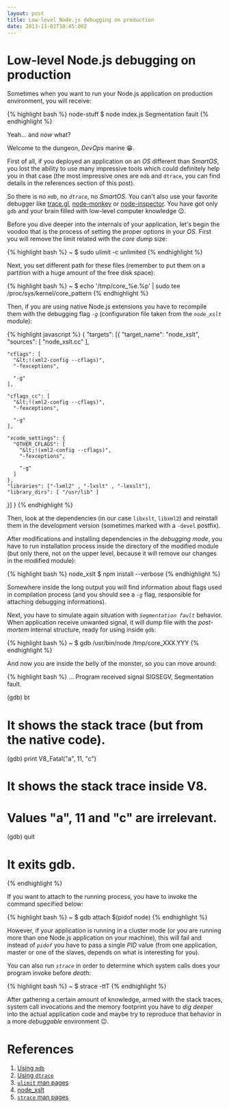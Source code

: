 ```yaml
---
layout: post
title: Low-level Node.js debugging on production
date: 2013-11-02T10:45:00Z
---
```


# Low-level Node.js debugging on production

Sometimes when you want to run your Node.js application on production environment, you will receive:

{% highlight bash %}
node-stuff $ node index.js
Segmentation fault
{% endhighlight %}

Yeah... and *now* what?

Welcome to the dungeon, *DevOps* marine :grin:.

First of all, if you deployed an application on an *OS* different than *SmartOS*, you lost the ability to use many impressive tools which could definitely help you in that case (the most impressive ones are `mdb` and `dtrace`, you can find details in the references section of this post).

So there is no *`mdb`*, no *`dtrace`*, no *SmartOS*. You can't also use your favorite debugger like [trace.gl](https://trace.gl/), [node-monkey](https://github.com/jwarkentin/node-monkey) or [node-inspector](https://github.com/node-inspector/node-inspector). You have got only `gdb` and your brain filled with low-level computer knowledge :wink:.

Before you dive deeper into the internals of your application, let's begin the voodoo that is the process of setting the proper options in your *OS*. First you will remove the limit related with the *core dump* size:

{% highlight bash %}
~ $ sudo ulimit -c unlimited
{% endhighlight %}

Next, you set different path for these files (remember to put them on a partition with a huge amount of the free disk space):

{% highlight bash %}
~ $ echo '/tmp/core_%e.%p' | sudo tee /proc/sys/kernel/core_pattern
{% endhighlight %}

Then, if you are using native Node.js extensions you have to recompile them with the debugging flag *`-g`* (configuration file taken from the *`node_xslt`* module):

{% highlight javascript %}
{
  "targets": [{
    "target_name": "node_xslt",
    "sources": [ "node_xslt.cc" ],

    "cflags": [
      "&lt;!(xml2-config --cflags)",
      "-fexceptions",

      "-g"
    ],

    "cflags_cc": [
      "&lt;!(xml2-config --cflags)",
      "-fexceptions",

      "-g"
    ],

    "xcode_settings": {
      "OTHER_CFLAGS": [
        "&lt;!(xml2-config --cflags)",
        "-fexceptions",

        "-g"
      ]
    },
    "libraries": ["-lxml2" , "-lxslt" , "-lexslt"],
    "library_dirs": [ "/usr/lib" ]
  }]
}
{% endhighlight %}

Then, look at the dependencies (in our case `libxslt`, `libxml2`) and reinstall them in the development version (sometimes marked with a `-devel` postfix).

After modifications and installing dependencies in the *debugging mode*, you have to run installation process inside the directory of the modified module (but only there, not on the upper level, because it will remove our changes in the modified module):

{% highlight bash %}
node_xslt $ npm install --verbose
{% endhighlight %}

Somewhere inside the long output you will find information about flags used in compilation process (and you should see a *`-g`* flag, responsible for attaching debugging informations).

Next, you have to simulate again situation with *`Segmentation fault`* behavior. When application receive unwanted signal, it will dump file with the *post-mortem* internal structure, ready for using inside `gdb`:

{% highlight bash %}
~ $ gdb /usr/bin/node /tmp/core_XXX.YYY
{% endhighlight %}

And now you are inside the belly of the monster, so you can move around:

{% highlight bash %}
...
Program received signal SIGSEGV, Segmentation fault.

(gdb) bt
# It shows the stack trace (but from the native code).
(gdb) print V8_Fatal("a", 11, "c")
# It shows the stack trace inside V8.
# Values "a", 11 and "c" are irrelevant.
(gdb) quit
# It exits gdb.
{% endhighlight %}

If you want to attach to the running process, you have to invoke the command specified below:

{% highlight bash %}
~ $ gdb attach $(pidof node)
{% endhighlight %}

However, if your application is running in a cluster mode (or you are running more than one Node.js application on your machine), this will fail and instead of *`pidof`* you have to pass a single *PID* value (from one application, master or one of the slaves, depends on what is interesting for you).

You can also run *`strace`* in order to determine which system calls does your program invoke before *death*:

{% highlight bash %}
~ $ strace -ttT
{% endhighlight %}

After gathering a certain amount of knowledge, armed with the stack traces, system call invocations and the memory footprint you have to *dig deeper* into the actual application code and maybe try to reproduce that behavior in a more *debuggable* environment :wink:.

# References

1. [Using `mdb`](http://dtrace.org/blogs/dap/2012/01/13/playing-with-nodev8-postmortem-debugging)
2. [Using `dtrace`](http://dtrace.org/blogs/dap/2012/01/05/where-does-your-node-program-spend-its-time)
3. [`ulimit` man pages](http://linux.die.net/man/3/ulimit)
4. [node_xslt](https://github.com/bsuh/node_xslt)
5. [`strace` man pages](http://linux.die.net/man/1/strace)